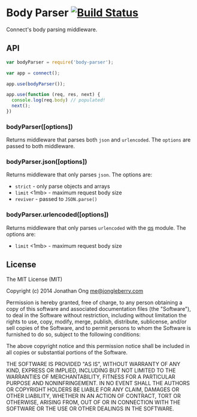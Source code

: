 # Body Parser [![Build Status](https://travis-ci.org/expressjs/body-parser.png)](https://travis-ci.org/expressjs/body-parser)

Connect's body parsing middleware.

## API

```js
var bodyParser = require('body-parser');

var app = connect();

app.use(bodyParser());

app.use(function (req, res, next) {
  console.log(req.body) // populated!
  next();
})
```

### bodyParser([options])

Returns middleware that parses both `json` and `urlencoded`. The `options` are passed to both middleware.

### bodyParser.json([options])

Returns middleware that only parses `json`. The options are:

- `strict` <true> - only parse objects and arrays
- `limit` <1mb> - maximum request body size
- `reviver` - passed to `JSON.parse()`

### bodyParser.urlencoded([options])

Returns middleware that only parses `urlencoded` with the [qs](https://github.com/visionmedia/node-querystring) module. The options are:

- `limit` <1mb> - maximum request body size

## License

The MIT License (MIT)

Copyright (c) 2014 Jonathan Ong me@jongleberry.com

Permission is hereby granted, free of charge, to any person obtaining a copy
of this software and associated documentation files (the "Software"), to deal
in the Software without restriction, including without limitation the rights
to use, copy, modify, merge, publish, distribute, sublicense, and/or sell
copies of the Software, and to permit persons to whom the Software is
furnished to do so, subject to the following conditions:

The above copyright notice and this permission notice shall be included in
all copies or substantial portions of the Software.

THE SOFTWARE IS PROVIDED "AS IS", WITHOUT WARRANTY OF ANY KIND, EXPRESS OR
IMPLIED, INCLUDING BUT NOT LIMITED TO THE WARRANTIES OF MERCHANTABILITY,
FITNESS FOR A PARTICULAR PURPOSE AND NONINFRINGEMENT. IN NO EVENT SHALL THE
AUTHORS OR COPYRIGHT HOLDERS BE LIABLE FOR ANY CLAIM, DAMAGES OR OTHER
LIABILITY, WHETHER IN AN ACTION OF CONTRACT, TORT OR OTHERWISE, ARISING FROM,
OUT OF OR IN CONNECTION WITH THE SOFTWARE OR THE USE OR OTHER DEALINGS IN
THE SOFTWARE.
